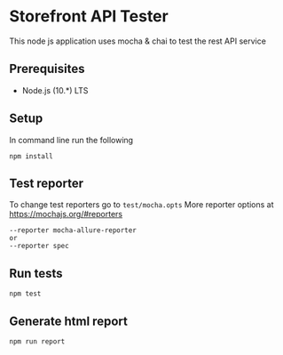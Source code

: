 # Storefront API Tester
This node js application uses mocha & chai to test the rest API service


## Prerequisites
* Node.js (10.*) LTS

## Setup
In command line run the following
```
npm install
```
## Test reporter
To change test reporters go to `test/mocha.opts`
More reporter options at https://mochajs.org/#reporters
```
--reporter mocha-allure-reporter
or
--reporter spec
```

## Run tests
```
npm test
```

## Generate html report
```
npm run report
```